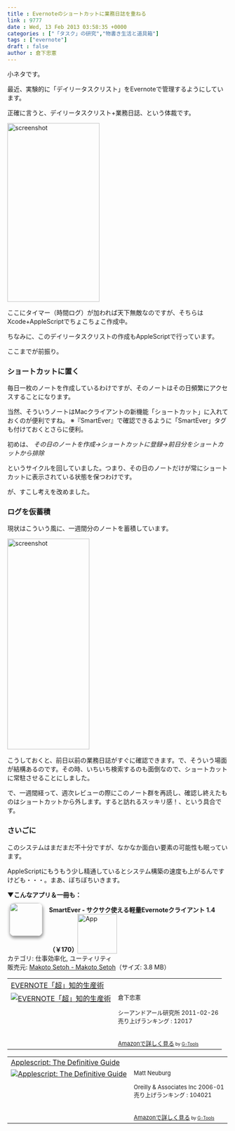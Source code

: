 ```yaml
---
title : Evernoteのショートカットに業務日誌を重ねる
link : 9777
date : Wed, 13 Feb 2013 03:58:35 +0000
categories : ["「タスク」の研究","物書き生活と道具箱"]
tags : ["evernote"]
draft : false
author : 倉下忠憲
---
```


小ネタです。

最近、実験的に「デイリータスクリスト」をEvernoteで管理するようにしています。

正確に言うと、デイリータスクリスト+業務日誌、という体裁です。


<a href="https://rashita.net/blog/wp-content/uploads/2013/02/screenshot1.png"><img src="https://rashita.net/blog/wp-content/uploads/2013/02/screenshot1.png" alt="screenshot" width="210" height="406" class="alignnone size-full wp-image-9778" /></a>


ここにタイマー（時間ログ）が加われば天下無敵なのですが、そちらはXcode+AppleScriptでちょこちょこ作成中。

ちなみに、このデイリータスクリストの作成もAppleScriptで行っています。

ここまでが前振り。

<h3>ショートカットに置く</h3>
毎日一枚のノートを作成しているわけですが、そのノートはその日頻繁にアクセスすることになります。

当然、そういうノートはMacクライアントの新機能「ショートカット」に入れておくのが便利ですね。
※『SmartEver』で確認できるように「SmartEver」タグも付けておくとさらに便利。

初めは、
<em>
その日のノートを作成→ショートカットに登録→前日分をショートカットから排除</em>

というサイクルを回していました。つまり、その日のノートだけが常にショートカットに表示されている状態を保つわけです。

が、すこし考えを改めました。

<h3>ログを仮蓄積</h3>
現状はこういう風に、一週間分のノートを蓄積しています。

<a href="https://rashita.net/blog/wp-content/uploads/2013/02/screenshot2.png"><img src="https://rashita.net/blog/wp-content/uploads/2013/02/screenshot2.png" alt="screenshot" width="187" height="479" class="alignnone size-full wp-image-9779" /></a>


こうしておくと、前日以前の業務日誌がすぐに確認できます。で、そういう場面が結構あるのです。その時、いちいち検索するのも面倒なので、ショートカットに常駐させることにしました。

で、一週間経って、週次レビューの際にこのノート群を再読し、確認し終えたものはショートカットから外します。すると訪れるスッキリ感！、という具合です。

<h3>さいごに</h3>
このシステムはまだまだ不十分ですが、なかなか面白い要素の可能性も眠っています。

AppleScriptにもうもう少し精通しているとシステム構築の速度も上がるんですけども・・・。まあ、ぼちぼちいきます。

<strong>▼こんなアプリ＆一冊も：</strong>

<a href="http://click.linksynergy.com/fs-bin/stat?id=Q0goZPzeHEw&offerid=94348&type=3&subid=0&tmpid=2192&RD_PARM1=https%253A%252F%252Fitunes.apple.com%252Fjp%252Fapp%252Fsmartever-sakusaku-shieru%252Fid493990103%253Fmt%253D8%2526uo%253D4%2526partnerId%253D30" target="_blank" rel="nofollow"><img width="75" class="alignleft" align="left" src="http://a1946.phobos.apple.com/us/r1000/062/Purple/v4/03/e5/86/03e5863b-78e4-fab1-d7c6-9adb6d9ca301/mza_5251020485347599819.75x75-65.png" style="border-radius: 11px 11px 11px 11px;-moz-border-radius: 11px 11px 11px 11px;-webkit-border-radius: 11px 11px 11px 11px;box-shadow: 1px 4px 6px 1px #999999;-moz-box-shadow: 1px 4px 6px 1px #999999;-webkit-box-shadow: 1px 4px 6px 1px #999999;margin: -5px 15px 1px 5px;"></a><strong> SmartEver - サクサク使える軽量Evernoteクライアント 1.4（￥170）</strong><a href="http://click.linksynergy.com/fs-bin/stat?id=Q0goZPzeHEw&offerid=94348&type=3&subid=0&tmpid=2192&RD_PARM1=https%253A%252F%252Fitunes.apple.com%252Fjp%252Fapp%252Fsmartever-sakusaku-shieru%252Fid493990103%253Fmt%253D8%2526uo%253D4%2526partnerId%253D30" target="_blank" rel="nofollow"><img src="http://r.mzstatic.com/htmlResources/2338/images/viewinitunes_jp.png" style="vertical-align:bottom;" width="90" alt="App"></a><br> カテゴリ: 仕事効率化, ユーティリティ<br> 販売元: <a href="http://click.linksynergy.com/fs-bin/stat?id=Q0goZPzeHEw&offerid=94348&type=3&subid=0&tmpid=2192&RD_PARM1=https%253A%252F%252Fitunes.apple.com%252Fjp%252Fartist%252Fmakoto-setoh%252Fid297356141%253Fuo%253D4%2526partnerId%253D30" target="_blank" rel="nofollow">Makoto Setoh - Makoto Setoh</a>（サイズ: 3.8 MB）<br style="clear: both;">

<table  border="0" cellpadding="5"><tr><td colspan="2"><a href="http://www.amazon.co.jp/EVERNOTE%E3%80%8C%E8%B6%85%E3%80%8D%E7%9F%A5%E7%9A%84%E7%94%9F%E7%94%A3%E8%A1%93-%E5%80%89%E4%B8%8B%E5%BF%A0%E6%86%B2/dp/4863540817%3FSubscriptionId%3D15SMZCTB9V8NGR2TW082%26tag%3Drashita1000-22%26linkCode%3Dxm2%26camp%3D2025%26creative%3D165953%26creativeASIN%3D4863540817" target="_blank">EVERNOTE「超」知的生産術</a><img src="http://www.assoc-amazon.jp/e/ir?t=rashita1000-22&l=ur2&o=9" width="1" height="1" style="border: none;" alt="" /></td></tr><tr><td valign="top"><a href="http://www.amazon.co.jp/EVERNOTE%E3%80%8C%E8%B6%85%E3%80%8D%E7%9F%A5%E7%9A%84%E7%94%9F%E7%94%A3%E8%A1%93-%E5%80%89%E4%B8%8B%E5%BF%A0%E6%86%B2/dp/4863540817%3FSubscriptionId%3D15SMZCTB9V8NGR2TW082%26tag%3Drashita1000-22%26linkCode%3Dxm2%26camp%3D2025%26creative%3D165953%26creativeASIN%3D4863540817" target="_blank"><img src="http://ecx.images-amazon.com/images/I/51OnU0cd03L._SL160_.jpg" border="0" alt="EVERNOTE「超」知的生産術" /></a></td><td valign="top"><font size="-1">倉下忠憲 <br /><br />シーアンドアール研究所  2011-02-26<br />売り上げランキング : 12017<br /><br /><br /><a href="http://www.amazon.co.jp/EVERNOTE%E3%80%8C%E8%B6%85%E3%80%8D%E7%9F%A5%E7%9A%84%E7%94%9F%E7%94%A3%E8%A1%93-%E5%80%89%E4%B8%8B%E5%BF%A0%E6%86%B2/dp/4863540817%3FSubscriptionId%3D15SMZCTB9V8NGR2TW082%26tag%3Drashita1000-22%26linkCode%3Dxm2%26camp%3D2025%26creative%3D165953%26creativeASIN%3D4863540817" target="_blank">Amazonで詳しく見る</a></font><font size="-2"> by <a href="http://www.goodpic.com/mt/aws/index.html" >G-Tools</a></font></td></tr></table>

<table  border="0" cellpadding="5"><tr><td colspan="2"><a href="http://www.amazon.co.jp/Applescript-Definitive-Guide-Matt-Neuburg/dp/0596102119%3FSubscriptionId%3D15SMZCTB9V8NGR2TW082%26tag%3Drashita1000-22%26linkCode%3Dxm2%26camp%3D2025%26creative%3D165953%26creativeASIN%3D0596102119" target="_blank">Applescript: The Definitive Guide</a><img src="http://www.assoc-amazon.jp/e/ir?t=rashita1000-22&l=ur2&o=9" width="1" height="1" style="border: none;" alt="" /></td></tr><tr><td valign="top"><a href="http://www.amazon.co.jp/Applescript-Definitive-Guide-Matt-Neuburg/dp/0596102119%3FSubscriptionId%3D15SMZCTB9V8NGR2TW082%26tag%3Drashita1000-22%26linkCode%3Dxm2%26camp%3D2025%26creative%3D165953%26creativeASIN%3D0596102119" target="_blank"><img src="http://ecx.images-amazon.com/images/I/51T-jIjWOrL._SL160_.jpg" border="0" alt="Applescript: The Definitive Guide" /></a></td><td valign="top"><font size="-1">Matt Neuburg <br /><br />Oreilly & Associates Inc  2006-01<br />売り上げランキング : 104021<br /><br /><br /><a href="http://www.amazon.co.jp/Applescript-Definitive-Guide-Matt-Neuburg/dp/0596102119%3FSubscriptionId%3D15SMZCTB9V8NGR2TW082%26tag%3Drashita1000-22%26linkCode%3Dxm2%26camp%3D2025%26creative%3D165953%26creativeASIN%3D0596102119" target="_blank">Amazonで詳しく見る</a></font><font size="-2"> by <a href="http://www.goodpic.com/mt/aws/index.html" >G-Tools</a></font></td></tr></table>

